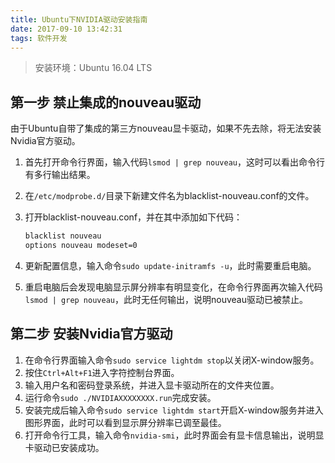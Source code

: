 ```yaml
---
title: Ubuntu下NVIDIA驱动安装指南
date: 2017-09-10 13:42:31
tags: 软件开发
---
```

> 安装环境：Ubuntu 16.04 LTS

## 第一步 禁止集成的nouveau驱动

由于Ubuntu自带了集成的第三方nouveau显卡驱动，如果不先去除，将无法安装Nvidia官方驱动。

1. 首先打开命令行界面，输入代码`lsmod | grep nouveau`，这时可以看出命令行有多行输出结果。

2. 在`/etc/modprobe.d/`目录下新建文件名为blacklist-nouveau.conf的文件。

3. 打开blacklist-nouveau.conf，并在其中添加如下代码：

   ```bash
   blacklist nouveau
   options nouveau modeset=0
   ```

4. 更新配置信息，输入命令`sudo update-initramfs -u`，此时需要重启电脑。

5. 重启电脑后会发现电脑显示屏分辨率有明显变化，在命令行界面再次输入代码`lsmod | grep nouveau`，此时无任何输出，说明nouveau驱动已被禁止。

## 第二步 安装Nvidia官方驱动

1. 在命令行界面输入命令`sudo service lightdm stop`以关闭X-window服务。
2. 按住`Ctrl+Alt+F1`进入字符控制台界面。
3. 输入用户名和密码登录系统，并进入显卡驱动所在的文件夹位置。
4. 运行命令`sudo ./NVIDIAXXXXXXXX.run`完成安装。
5. 安装完成后输入命令`sudo service lightdm start`开启X-window服务并进入图形界面，此时可以看到显示屏分辨率已调至最佳。
6. 打开命令行工具，输入命令`nvidia-smi`，此时界面会有显卡信息输出，说明显卡驱动已安装成功。
